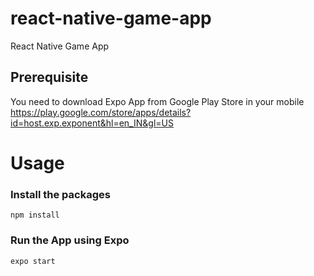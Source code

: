 # react-native-game-app
React Native Game App

## Prerequisite

You need to download Expo App from Google Play Store in your mobile
https://play.google.com/store/apps/details?id=host.exp.exponent&hl=en_IN&gl=US

# Usage
### Install the packages
```
npm install

```

### Run the App using Expo
```
expo start

```